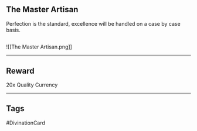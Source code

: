 ## The Master Artisan
Perfection is the standard, excellence will be handled on a case by case basis.
## 
![[The Master Artisan.png]]

---
## Reward
20x Quality Currency

---
## Tags
#DivinationCard